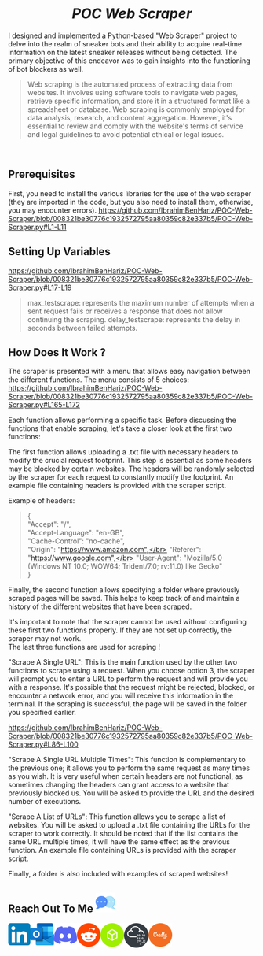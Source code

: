 <h1 align="center"><b><i>POC Web Scraper</i></b></h1>

I designed and implemented a Python-based "Web Scraper" project to delve into the realm of sneaker bots and their ability to acquire real-time information on the latest sneaker releases without being detected. The primary objective of this endeavor was to gain insights into the functioning of bot blockers as well.

> Web scraping is the automated process of extracting data from websites. It involves using software tools to navigate web pages, retrieve specific information, and store it in a structured format like a spreadsheet or database. Web scraping is commonly employed for data analysis, research, and content aggregation. However, it's essential to review and comply with the website's terms of service and legal guidelines to avoid potential ethical or legal issues.

</br>

## Prerequisites
First, you need to install the various libraries for the use of the web scraper (they are imported in the code, but you also need to install them, otherwise, you may encounter errors).
https://github.com/IbrahimBenHariz/POC-Web-Scraper/blob/008321be30776c1932572795aa80359c82e337b5/POC-Web-Scraper.py#L1-L11

## Setting Up Variables
https://github.com/IbrahimBenHariz/POC-Web-Scraper/blob/008321be30776c1932572795aa80359c82e337b5/POC-Web-Scraper.py#L17-L19

> max_testscrape: represents the maximum number of attempts when a sent request fails or receives a response that does not allow continuing the scraping.
> delay_testscrape: represents the delay in seconds between failed attempts.

## How Does It Work ?
The scraper is presented with a menu that allows easy navigation between the different functions. The menu consists of 5 choices:
https://github.com/IbrahimBenHariz/POC-Web-Scraper/blob/008321be30776c1932572795aa80359c82e337b5/POC-Web-Scraper.py#L165-L172

Each function allows performing a specific task. Before discussing the functions that enable scraping, let's take a closer look at the first two functions:

The first function allows uploading a .txt file with necessary headers to modify the crucial request footprint. This step is essential as some headers may be blocked by certain websites. The headers will be randomly selected by the scraper for each request to constantly modify the footprint. An example file containing headers is provided with the scraper script.

Example of headers:</br>

>{</br>
>"Accept": "/",</br>
>"Accept-Language": "en-GB",</br>
>"Cache-Control": "no-cache",</br>
>"Origin": "https://www.amazon.com",</br>
>"Referer": "https://www.google.com",</br>
>"User-Agent": "Mozilla/5.0 (Windows NT 10.0; WOW64; Trident/7.0; rv:11.0) like Gecko"</br>
>}

Finally, the second function allows specifying a folder where previously scraped pages will be saved. This helps to keep track of and maintain a history of the different websites that have been scraped.

It's important to note that the scraper cannot be used without configuring these first two functions properly. If they are not set up correctly, the scraper may not work.</br>
The last three functions are used for scraping !

"Scrape A Single URL": This is the main function used by the other two functions to scrape using a request. When you choose option 3, the scraper will prompt you to enter a URL to perform the request and will provide you with a response. It's possible that the request might be rejected, blocked, or encounter a network error, and you will receive this information in the terminal. If the scraping is successful, the page will be saved in the folder you specified earlier.

https://github.com/IbrahimBenHariz/POC-Web-Scraper/blob/008321be30776c1932572795aa80359c82e337b5/POC-Web-Scraper.py#L86-L100

"Scrape A Single URL Multiple Times": This function is complementary to the previous one; it allows you to perform the same request as many times as you wish. It is very useful when certain headers are not functional, as sometimes changing the headers can grant access to a website that previously blocked us. You will be asked to provide the URL and the desired number of executions.

"Scrape A List of URLs": This function allows you to scrape a list of websites. You will be asked to upload a .txt file containing the URLs for the scraper to work correctly. It should be noted that if the list contains the same URL multiple times, it will have the same effect as the previous function. An example file containing URLs is provided with the scraper script.

Finally, a folder is also included with examples of scraped websites!

## Reach Out To Me <img alt="Contact Icon" width="40px" src="https://github.com/IbrahimBenHariz/IbrahimBenHariz/blob/main/PortfolioResources/ReachOutToMe.png"/>

[<img alt="LinkedIn" align="left" width="45px" src="https://github.com/IbrahimBenHariz/IbrahimBenHariz/blob/main/PortfolioResources/LinkedInIcon.svg"/>][linkedin]
[<img alt="Outlook" align="left" width="48px" src="https://github.com/IbrahimBenHariz/IbrahimBenHariz/blob/main/PortfolioResources/OutlookIcon.svg"/>][outlook]
[<img alt="Discord" align="left" width="47px" src="https://github.com/IbrahimBenHariz/IbrahimBenHariz/blob/main/PortfolioResources/DiscordIcon.svg"/>][discord]
[<img alt="Reddit" align="left" width="48px" src="https://github.com/IbrahimBenHariz/IbrahimBenHariz/blob/main/PortfolioResources/RedditIcon.png"/>][reddit]
[<img alt="Hack The Box" align="left" width="48px" src="https://github.com/IbrahimBenHariz/IbrahimBenHariz/blob/main/PortfolioResources/HackTheBoxIcon.svg"/>][hackthebox]
[<img alt="Try Hack Me" align="left" width="50px" src="https://github.com/IbrahimBenHariz/IbrahimBenHariz/blob/main/PortfolioResources/TryHackMeIcon.png"/>][tryhackme]
[<img alt="Credly" align="left" width="48px" src="https://github.com/IbrahimBenHariz/IbrahimBenHariz/blob/main/PortfolioResources/CredlyIcon.svg"/>][credly]


[linkedin]: https://www.linkedin.com/in/ibrahim-benhariz
[outlook]: mailto:ibrahim.benhariz@outlook.com
[discord]: https://discord.com/users/1111590525066297464
[reddit]: https://www.reddit.com/user/IbrahimBenHariz
[hackthebox]: https://app.hackthebox.com/profile/1525863
[tryhackme]: https://tryhackme.com/p/IbrahimBenHariz
[credly]: https://www.credly.com/users/ibrahim-ben-hariz
